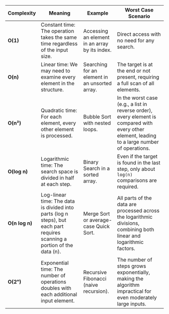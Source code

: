 | **Complexity** | **Meaning** | **Example** | **Worst Case Scenario** |
|----------------|-------------|-------------|-------------------------|
| **O(1)**     | Constant time: The operation takes the same time regardless of the input size. | Accessing an element in an array by its index. | Direct access with no need for any search. |
| **O(n)**     | Linear time: We may need to examine every element in the structure. | Searching for an element in an unsorted array. | The target is at the end or not present, requiring a full scan of all elements. |
| **O(n²)**    | Quadratic time: For each element, every other element is processed. | Bubble Sort with nested loops. | In the worst case (e.g., a list in reverse order), every element is compared with every other element, leading to a large number of operations. |
| **O(log n)** | Logarithmic time: The search space is divided in half at each step. | Binary Search in a sorted array. | Even if the target is found in the last step, only about `log(n)` comparisons are required. |
| **O(n log n)** | Log-linear time: The data is divided into parts (log n steps), but each part requires scanning a portion of the data (n). | Merge Sort or average-case Quick Sort. | All parts of the data are processed across the logarithmic divisions, combining both linear and logarithmic factors. |
| **O(2ⁿ)**    | Exponential time: The number of operations doubles with each additional input element. | Recursive Fibonacci (naive recursion). | The number of steps grows exponentially, making the algorithm impractical for even moderately large inputs. |
